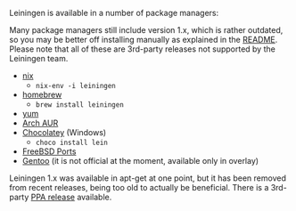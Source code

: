 Leiningen is available in a number of package managers:

Many package managers still include version 1.x, which is rather
outdated, so you may be better off installing manually as explained in
the [README](https://github.com/technomancy/leiningen/blob/stable/README.md).
Please note that all of these are 3rd-party releases not supported by the
Leiningen team.

* [nix](https://github.com/NixOS/nixpkgs/blob/master/pkgs/development/tools/build-managers/leiningen/default.nix)
  * `nix-env -i leiningen`
* [homebrew](https://github.com/Homebrew/homebrew-core/blob/master/Formula/leiningen.rb)
  * `brew install leiningen`
* [yum](https://apps.fedoraproject.org/packages/leiningen/overview/)
* [Arch AUR](https://aur.archlinux.org/packages/leiningen2-git)
* [Chocolatey](http://chocolatey.org/packages/lein) (Windows)
  * `choco install lein`
* [FreeBSD Ports](http://www.freshports.org/devel/leiningen/)
* [Gentoo](http://gpo.zugaina.org/dev-lang/leiningen-bin) (it is not official at the moment, available only in overlay)

Leiningen 1.x was available in apt-get at one point, but it has been
removed from recent releases, being too old to actually be
beneficial. There is a 3rd-party [PPA release](https://launchpad.net/~mikegedelman/+archive/ubuntu/leiningen-git-stable) available.
